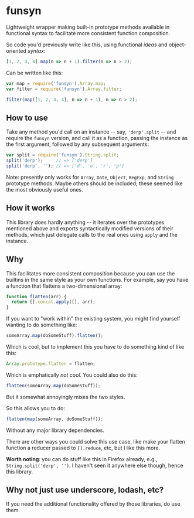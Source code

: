 # funsyn 

Lightweight wrapper making built-in prototype methods available in functional 
syntax to facilitate more consistent function composition.

So code you'd previously write like this, using functional _ideas_ and 
object-oriented _syntax_: 

```javascript
[1, 2, 3, 4].map(n => n + 1).filter(n => n > 2); 
```

Can be written like this:

```javascript
var map = require('funsyn').Array.map;
var filter = require('funsyn').Array.filter;

filter(map([1, 2, 3, 4], n => n + 1), n => n > 2);
```

## How to use

Take any method you'd call on an instance -- say, `'derp'.split` -- and 
require the `funsyn` version, and call it as a function, passing the instance 
as the first argument, followed by any subsequent arguments:

```javascript
var split = require('funsyn').String.split;
split('derp');     // => ['derp']
split('derp', ''); // => ['d', 'e', 'r', 'p']
```

Note: presently only works for `Array`, `Date`, `Object`, `RegExp`, and 
`String` prototype methods. Maybe others should be included; these seemed like 
the most obviously useful ones.

## How it works

This library does hardly anything -- it iterates over the prototypes mentioned
above and exports syntactically modified versions of their methods, which just 
delegate calls to the real ones using `apply` and the instance.

## Why

This facilitates more consistent composition because you can use the 
builtins in the same style as your own functions. For example, say you have a 
function that flattens a two-dimensional array:

```javascript
function flatten(arr) {
  return [].concat.apply([], arr);
}
```

If you want to "work within" the existing system, you might find yourself 
wanting to do something like:

```javascript
someArray.map(doSomeStuff).flatten();
``` 

Which is cool, but to implement this you have to do something kind of like
this:

```javascript
Array.prototype.flatten = flatten;
```

Which is emphatically _not cool_. You could also do this:

```javascript
flatten(someArray.map(doSomeStuff));
``` 

But it somewhat annoyingly mixes the two styles.

So this allows you to do:

```javascript
flatten(map(someArray, doSomeStuff));
```

Without any major library dependencies.

There are other ways you could solve this use case, like make your flatten 
function a reducer passed to `[].reduce`, etc, but I like this more.

**Worth noting**: you can do stuff like this in Firefox already, e.g., 
`String.split('derp', '')`. I haven't seen it anywhere else though, hence
this library.

## Why not just use underscore, lodash, etc?

If you need the additional functionality offered by those libraries, do use 
them.
